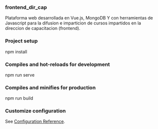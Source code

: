 ### frontend_dir_cap
Plataforma web desarrollada en Vue.js, MongoDB Y con herramientas de Javascript para la difusion e imparticion de cursos impartidos en la direccion de capacitacion (frontend).

### Project setup
npm install

### Compiles and hot-reloads for development
npm run serve

### Compiles and minifies for production
npm run build

### Customize configuration
See [Configuration Reference](https://cli.vuejs.org/config/).
